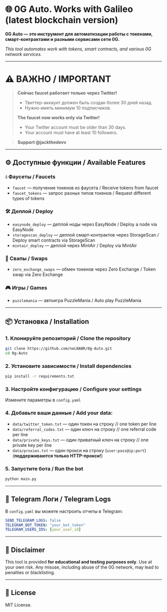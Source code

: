 # 🌐 0G Auto. Works with Galileo (latest blockchain version)

**0G Auto — это инструмент для автоматизации работы с токенами, смарт-контрактами и разными сервисами сети 0G.**

*This tool automates work with tokens, smart contracts, and various 0G network services.*

---

# ⚠️ ВАЖНО / IMPORTANT

> **Сейчас faucet работает только через Twitter!**
> - Твиттер-аккаунт должен быть создан более 30 дней назад.
> - Нужно иметь минимум 10 подписчиков.
>
> **The faucet now works only via Twitter!**
> - Your Twitter account must be older than 30 days.
> - Your account must have at least 10 followers.

> **Support @jackthedevv**
---

## ⚙️ Доступные функции / Available Features

### 💧 Фаусеты / Faucets
- `faucet` — получение токенов из фаусета / Receive tokens from faucet
- `faucet_tokens` — запрос разных типов токенов / Request different types of tokens

### 🛠️ Деплой / Deploy
- `easynode_deploy` — деплой ноды через EasyNode / Deploy a node via EasyNode
- `storagescan_deploy` — деплой смарт-контрактов через StorageScan / Deploy smart contracts via StorageScan
- `mintair_deploy` — деплой через MintAir / Deploy via MintAir

### 🔄 Свапы / Swaps
- `zero_exchange_swaps` — обмен токенов через Zero Exchange / Token swap via Zero Exchange

### 🎮 Игры / Games
- `puzzlemania` — автоигра PuzzleMania / Auto play PuzzleMania

---

## 📦 Установка / Installation

### 1. Клонируйте репозиторий / Clone the repository
```bash
git clone https://github.com/neLNABR/0g-Auto.git
cd 0g-Auto
```

### 2. Установите зависимости / Install dependencies
```bash
pip install -r requirements.txt
```

### 3. Настройте конфигурацию / Configure your settings
Измените параметры в `config.yaml`

### 4. Добавьте ваши данные / Add your data:
- `data/twitter_token.txt` — один токен на строку // one token per line 
- `data/referral_codes.txt` — один ключ на строку // one referral code per line 
- `data/private_keys.txt` — один приватный ключ на строку // one private key per line 
- `data/proxies.txt` — один прокси на строку (`user:pass@ip:port`) (**поддерживаются только HTTP-прокси!**) 

### 5. Запустите бота / Run the bot
```bash
python main.py
```

---

## 📢 Telegram Логи / Telegram Logs

В `config.yaml` вы можете настроить отчеты в Telegram:

```yaml
SEND_TELEGRAM_LOGS: false
TELEGRAM_BOT_TOKEN: "your_bot_token"
TELEGRAM_USERS_IDS: [your_user_id]
```

---

## 🧪 Disclaimer

This tool is provided **for educational and testing purposes only**.
Use at your own risk. Any misuse, including abuse of the 0G network, may lead to penalties or blacklisting.

---

## 📄 License

MIT License.

